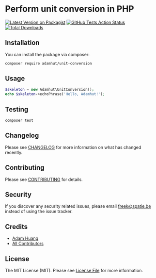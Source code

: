 # Perform unit conversion in PHP

[![Latest Version on Packagist](https://img.shields.io/packagist/v/adamhut/unit-conversion.svg?style=flat-square)](https://packagist.org/packages/adamhut/unit-conversion)
[![GitHub Tests Action Status](https://img.shields.io/github/workflow/status/adamhut/unit-conversion/run-tests?label=tests)](https://github.com/adamhut/unit-conversion?query=workflow%3Arun-tests+branch%3Amaster)
[![Total Downloads](https://img.shields.io/packagist/dt/adamhut/unit-conversion.svg?style=flat-square)](https://packagist.org/packages/spatie/unit-conversion)



## Installation

You can install the package via composer:

```bash
composer require adamhut/unit-conversion
```

## Usage

``` php
$skeleton = new Adamhut\UnitConversion();
echo $skeleton->echoPhrase('Hello, Adamhut!');
```

## Testing

``` bash
composer test
```

## Changelog

Please see [CHANGELOG](CHANGELOG.md) for more information on what has changed recently.

## Contributing

Please see [CONTRIBUTING](CONTRIBUTING.md) for details.

## Security

If you discover any security related issues, please email freek@spatie.be instead of using the issue tracker.

## Credits

- [Adam Huang](https://github.com/AdamHuang)
- [All Contributors](../../contributors)

## License

The MIT License (MIT). Please see [License File](LICENSE.md) for more information.
